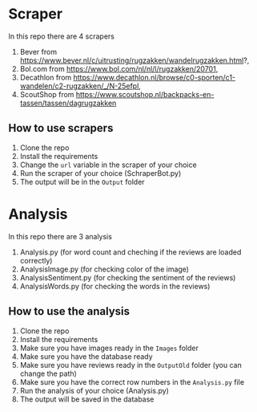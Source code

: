 # Scraper
In this repo there are 4 scrapers

1. Bever from https://www.bever.nl/c/uitrusting/rugzakken/wandelrugzakken.html?,
2. Bol.com from https://www.bol.com/nl/nl/l/rugzakken/20701,
3. Decathlon from https://www.decathlon.nl/browse/c0-sporten/c1-wandelen/c2-rugzakken/_/N-25efpl,
4. ScoutShop from https://www.scoutshop.nl/backpacks-en-tassen/tassen/dagrugzakken

## How to use scrapers
1. Clone the repo
2. Install the requirements
3. Change the `url` variable in the scraper of your choice
4. Run the scraper of your choice (SchraperBot.py)
5. The output will be in the `Output` folder


# Analysis
In this repo there are 3 analysis

1. Analysis.py (for word count and cheching if the reviews are loaded correctly)
2. AnalysisImage.py (for checking color of the image)
3. AnalysisSentiment.py (for checking the sentiment of the reviews)
4. AnalysisWords.py (for checking the words in the reviews) 

## How to use the analysis
1. Clone the repo
2. Install the requirements
3. Make sure you have images ready in the `Images` folder
4. Make sure you have the database ready
5. Make sure you have reviews ready in the `OutputOld` folder (you can change the path)
6. Make sure you have the correct row numbers in the `Analysis.py` file
7. Run the analysis of your choice (Analysis.py)
8. The output will be saved in the database
